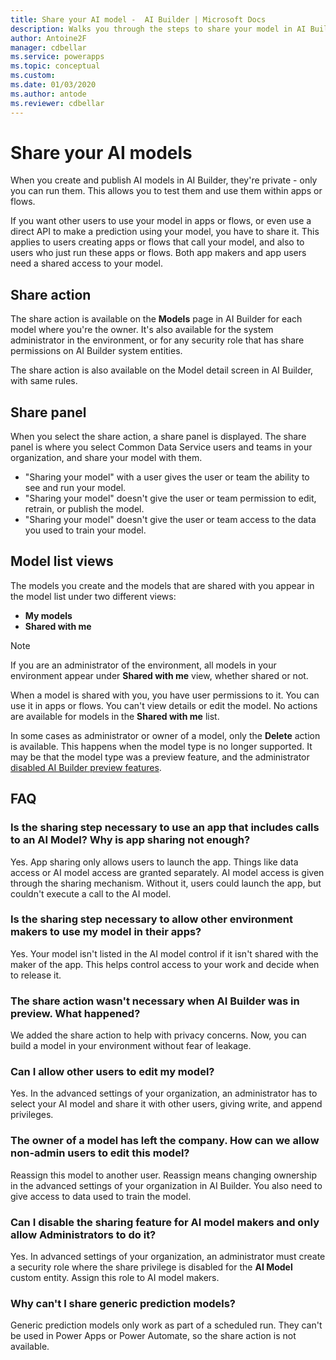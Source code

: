 ```yaml
---
title: Share your AI model -  AI Builder | Microsoft Docs
description: Walks you through the steps to share your model in AI Builder.
author: Antoine2F
manager: cdbellar
ms.service: powerapps
ms.topic: conceptual
ms.custom: 
ms.date: 01/03/2020
ms.author: antode
ms.reviewer: cdbellar
---
```


# Share your AI models

When you create and publish AI  models in AI Builder, they're private - only you can run them. This allows you to test them and use them within apps or flows.

If you want other users to use your model in apps or flows, or even use a direct API to make a prediction using your model, you have to share it. This applies to users creating apps or flows that call your model, and also to users who just run these apps or flows. Both app makers and app users need a shared access to your model.

## Share action

The share action is available on the **Models** page in AI Builder for each model where you're the owner. It's also available for the system administrator in the environment, or for any security role that has  share permissions on AI Builder system entities.

The share action is also available on the Model detail screen in AI Builder, with same rules.

## Share panel

When you select the share action, a share panel is displayed. The share panel is where you select Common Data Service users and teams in your organization, and share your model with them.

- "Sharing your model" with a user gives the user or team the ability to see and run your model.
- "Sharing your model" doesn't give the user or team permission to edit, retrain, or publish the model.
- "Sharing your model" doesn't give the user or team access to the data you used to train your model.

## Model list views

The models you create and the models that are shared with you appear in the model list under two different views:

- **My models**
- **Shared with me**

 > [!NOTE]
 > If you are an administrator of the environment,  all models in your environment appear under **Shared with me** view, whether shared or not.

When a model is shared with you, you have user permissions to it. You can use it in apps or flows. You can't view details or edit the model. No actions are available for models in the **Shared with me** list.

In some cases as administrator or owner of a model, only the **Delete** action is available. This happens when the model type is no longer supported.  It may be that the model type was a preview feature,  and the administrator [disabled AI Builder preview features](administer.md#enable-or-disable-ai-builder-preview-features).

## FAQ

### Is the sharing step necessary to use an app that includes calls to an AI Model? Why is app sharing not enough?

Yes. App sharing only allows users to launch the app. Things like data access or AI model access are granted separately. AI model access is given through the sharing mechanism. Without it, users could launch the app, but couldn't execute a call to the AI model.

### Is the sharing step necessary to allow other environment makers to use my model in their apps?

Yes. Your model isn't listed in the AI model control if it isn't shared with the maker of the app. This helps control access to your work and decide when to release it.

### The share action wasn't necessary when AI Builder was in preview. What happened?

We added the share action to help with privacy concerns. Now, you can build a model in your environment without fear of leakage.

### Can I allow other users to edit my model?

Yes. In the advanced settings of your organization, an administrator has to select your AI model and share it with other users, giving write, and append privileges.

### The owner of a model has left the company. How can we allow non-admin users to edit this model?

Reassign this model to another user. Reassign means changing ownership in the advanced settings of your organization in AI Builder.  You also need to give  access to data used to train the model.

### Can I disable the sharing feature for AI model makers and only allow Administrators to do it?

Yes. In advanced settings of your organization,  an administrator must create a security role where the share privilege is disabled for the **AI Model** custom entity. Assign this role to AI model makers.

### Why can't I share generic prediction models?

Generic prediction models only work as part of a scheduled run. They can't be used in Power Apps or Power Automate, so the share action is not available.
